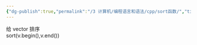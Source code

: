```yaml
---
{"dg-publish":true,"permalink":"/3 计算机/编程语言和语法/cpp/sort函数/","title":"sort函数"}
---
```



给 vector 排序  
sort(v.begin(),v.end())